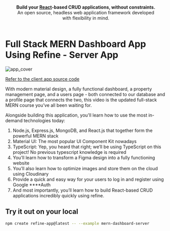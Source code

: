 <div align="center" style="margin: 30px;">

<br />

<div align="center"><strong>Build your <a href="https://reactjs.org/">React</a>-based CRUD applications, without constraints.</strong><br>An open source, headless web application framework developed with flexibility in mind.

<br />
<br />

</div>
</div>

# Full Stack MERN Dashboard App Using Refine - Server App

![app_cover](https://user-images.githubusercontent.com/18739364/218060605-19c3e8cd-75e9-4afd-a796-d4801237c0fe.png)

[Refer to the client app source code](https://github.com/lee-1980/ebay_stock_manager_refine)

With modern material design, a fully functional dashboard, a property management page, and a users page - both connected to our database and a profile page that connects the two, this video is the updated full-stack MERN course you’ve all been waiting for.

Alongside building this application, you'll learn how to use the most in-demand technologies today:

1. Node.js, Express.js, MongoDB, and React.js that together form the powerful MERN stack
2. Material UI: The most popular UI Component Kit nowadays
3. TypeScript: Yep, you heard that right; we’ll be using TypeScript on this project! No previous typescript knowledge is required
4. You’ll learn how to transform a Figma design into a fully functioning website
5. You’ll also learn how to optimize images and store them on the cloud using Cloudinary
6. Provide a quick and easy way for your users to log in and register using Google \*\*\*\*Auth
7. And most importantly, you’ll learn how to build React-based CRUD applications incredibly quickly using refine.

## Try it out on your local

```bash
npm create refine-app@latest -- --example mern-dashboard-server
```
